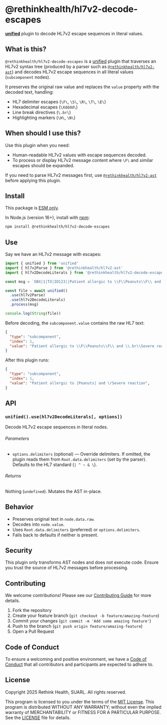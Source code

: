 # @rethinkhealth/hl7v2-decode-escapes

**[unified](https://unifiedjs.com/)** plugin to decode HL7v2 escape sequences in literal values.

## What is this?

`@rethinkhealth/hl7v2-decode-escapes` is a [unified](https://unifiedjs.com/) plugin that traverses an HL7v2 syntax tree (produced by a parser such as [`@rethinkhealth/hl7v2-ast`](https://github.com/rethinkhealth/hl7v2/tree/main/packages/hl7v2-parser)) and decodes HL7v2 escape sequences in all literal values (`subcomponent` nodes).

It preserves the original raw value and replaces the `value` property with the decoded text, handling:

* HL7 delimiter escapes (`\F\`, `\S\`, `\R\`, `\T\`, `\E\`)
* Hexadecimal escapes (`\Xdddd\`)
* Line break directives (`\.br\`)
* Highlighting markers (`\H\`, `\N\`)

## When should I use this?

Use this plugin when you need:

* Human-readable HL7v2 values with escape sequences decoded.
* To process or display HL7v2 message content where `\F\` and similar escapes should be expanded.

If you need to parse HL7v2 messages first, use [`@rethinkhealth/hl7v2-ast`](https://github.com/rethinkhealth/hl7v2/tree/main/packages/hl7v2-parser) before applying this plugin.

## Install

This package is [ESM only](https://gist.github.com/sindresorhus/a39789f98801d908bbc7ff3ecc99d99c).

In Node.js (version 16+), install with [npm](https://docs.npmjs.com/downloading-and-installing-node-js-and-npm):

```sh
npm install @rethinkhealth/hl7v2-decode-escapes
```

## Use

Say we have an HL7v2 message with escapes:

```js
import { unified } from 'unified'
import { hl7v2Parse } from '@rethinkhealth/hl7v2-ast'
import { hl7v2DecodeLiterals } from '@rethinkhealth/hl7v2-decode-escapes'

const msg = `OBX|1|TX|ID123||Patient allergic to \\F\\Peanuts\\F\\ and \\.br\\Severe reaction`

const file = await unified()
  .use(hl7v2Parse)
  .use(hl7v2DecodeLiterals)
  .process(msg)

console.log(String(file))
```

Before decoding, the `subcomponent.value` contains the raw HL7 text:

```json
{
  "type": "subcomponent",
  "index": 1,
  "value": "Patient allergic to \\F\\Peanuts\\F\\ and \\.br\\Severe reaction"
}
```

After this plugin runs:

```json
{
  "type": "subcomponent",
  "index": 1,
  "value": "Patient allergic to |Peanuts| and \rSevere reaction",
}
```

## API

### `unified().use(hl7v2DecodeLiterals[, options])`

Decode HL7v2 escape sequences in literal nodes.

###### Parameters

* `options.delimiters` (optional) — Override delimiters. If omitted, the plugin reads them from `Root.data.delimiters` (set by the parser). Defaults to the HL7 standard (`| ^ ~ & \`).

###### Returns

Nothing (`undefined`). Mutates the AST in-place.

## Behavior

* Preserves original text in `node.data.raw`.
* Decodes into `node.value`.
* Uses `Root.data.delimiters` (preferred) or `options.delimiters`.
* Falls back to defaults if neither is present.

## Security

This plugin only transforms AST nodes and does not execute code. Ensure you trust the source of HL7v2 messages before processing.

## Contributing

We welcome contributions! Please see our [Contributing Guide](../../CONTRIBUTING.md) for more details.

1. Fork the repository
2. Create your feature branch (`git checkout -b feature/amazing-feature`)
3. Commit your changes (`git commit -m 'Add some amazing feature'`)
4. Push to the branch (`git push origin feature/amazing-feature`)
5. Open a Pull Request

## Code of Conduct

To ensure a welcoming and positive environment, we have a [Code of Conduct](../../CODE_OF_CONDUCT.md) that all contributors and participants are expected to adhere to.

## License

Copyright 2025 Rethink Health, SUARL. All rights reserved.

This program is licensed to you under the terms of the [MIT License](https://opensource.org/licenses/MIT). This program is distributed WITHOUT ANY WARRANTY; without even the implied warranty of MERCHANTABILITY or FITNESS FOR A PARTICULAR PURPOSE. See the [LICENSE](../../LICENSE) file for details.